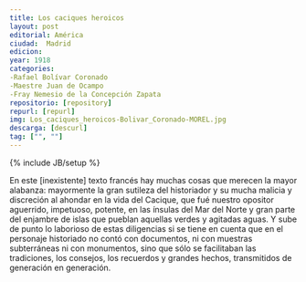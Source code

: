 ```yaml
---
title: Los caciques heroicos
layout: post
editorial: América
ciudad:  Madrid
edicion: 
year: 1918
categories: 
-Rafael Bolívar Coronado
-Maestre Juan de Ocampo
-Fray Nemesio de la Concepción Zapata
repositorio: [repository]
repurl: [repurl]
img: Los_caciques_heroicos-Bolivar_Coronado-MOREL.jpg
descarga: [descurl]
tag: ["", ""]
---
```

{% include JB/setup %}

En este [inexistente] texto francés hay muchas cosas que merecen la mayor alabanza: mayor­mente la gran sutileza del historiador y su mucha malicia y discreción al ahondar en la vida del Cacique, que fué nuestro opo­sitor aguerrido, impetuoso, potente, en las ínsulas del Mar del Norte y gran par­te del enjambre de islas que pueblan aquellas verdes y agitadas aguas.
Y sube de punto lo laborioso de estas diligencias si se tiene en cuenta que en el personaje historiado no contó con docu­mentos, ni con muestras subterráneas ni con monumentos, sino que sólo se facili­taban las tradiciones, los consejos, los re­cuerdos y grandes hechos, transmitidos de generación en generación.